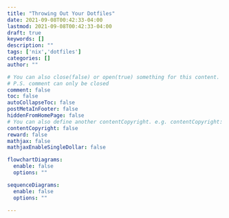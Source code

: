 ```yaml
---
title: "Throwing Out Your Dotfiles"
date: 2021-09-08T00:42:33-04:00
lastmod: 2021-09-08T00:42:33-04:00
draft: true
keywords: []
description: ""
tags: ['nix','dotfiles']
categories: []
author: ""

# You can also close(false) or open(true) something for this content.
# P.S. comment can only be closed
comment: false
toc: false
autoCollapseToc: false
postMetaInFooter: false
hiddenFromHomePage: false
# You can also define another contentCopyright. e.g. contentCopyright: "This is another copyright."
contentCopyright: false
reward: false
mathjax: false
mathjaxEnableSingleDollar: false

flowchartDiagrams:
  enable: false
  options: ""

sequenceDiagrams: 
  enable: false
  options: ""

---
```


<!--more-->
